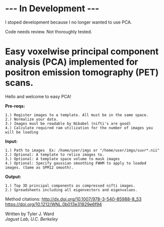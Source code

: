 # --- In Development ---

I stoped development because I no longer wanted to use PCA.

Code needs review. Not thoroughly tested. 

# Easy voxelwise principal component analysis (PCA) implemented for positron emission tomography (PET) scans.

Hello and welcome to easy PCA!  
  
**Pre-reqs:** 

    1.) Register images to a template. All must be in the same space.
    2.) Normalize your data.
    3.) Images must be readable by Nibabel (nifti's are good)  
    4.) Calculate required ram utilization for the number of images you will be loading    
  
**Input:**

    1.) Path to images  Ex: /home/user/imgs or "/home/user/imgs/suvr*.nii"
    2.) Optional: A template to relice images to.
    3.) Optional: A template space volume to mask images
    4.) Optional: Specify gaussian smoothing FWHM to apply to loaded images. (Same as SPM12 smooth).

**Output:**

    1.) Top 3D principal components as compressed nifti images.  
    2.) Spreadsheets including all eigenvectors and eigenvalues.
  
Method citations: 
   http://dx.doi.org/10.1007/978-3-540-85988-8_53 
   https://doi.org/10.1212/WNL.0b013e31829e6f94    

Written by Tyler J. Ward    
 *Jagust Lab, U.C. Berkeley*
